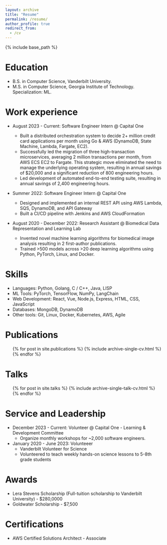 ```yaml
---
layout: archive
title: "Resume"
permalink: /resume/
author_profile: true
redirect_from:
  - /cv
---
```


{% include base_path %}

Education
======
* B.S. in Computer Science, Vanderbilt University.
* M.S. in Computer Science, Georgia Institute of Technology. Specialization: ML.

Work experience
======

  * August 2023 - Current: Software Engineer Intern @ Capital One
    * Built a distributed orchestration system to decide 2+ million credit card applications per month using Go & AWS (DynamoDB, State Machine, Lambda, Fargate, EC2).
    * Successfully led the migration of three high-transaction microservices, averaging 2 million transactions per month, from AWS ECS EC2 to Fargate. This strategic move eliminated the need to manage the underlying operating system, resulting in annual savings of $20,000 and a significant reduction of 800 engineering hours.
    * Led development of automated end-to-end testing suite, resulting in annual savings of 2,400 engineering hours.

* Summer 2022: Software Engineer Intern @ Capital One
  * Designed and implemented an internal REST API using AWS Lambda, SQS, DynamoDB, and API Gateway
  * Built a CI/CD pipeline with Jenkins and AWS CloudFormation

* August 2020 - December 2022: Research Assistant @ Biomedical Data Representation and Learning Lab
  * Invented novel machine learning algorithms for biomedical image analysis resulting in 2 first-author publications.
  * Trained >500 models across >20 deep learning algorithms using Python, PyTorch, Linux, and Docker.

  
Skills
======
* Languages: Python, Golang, C / C++, Java, LISP
* ML Tools: PyTorch, TensorFlow, NumPy, LangChain
* Web Development: React, Vue, Node.js, Express, HTML, CSS, JavaScript
* Databases: MongoDB, DynamoDB
* Other tools: Git, Linux, Docker, Kubernetes, AWS, Agile

Publications
======
  <ul>{% for post in site.publications %}
    {% include archive-single-cv.html %}
  {% endfor %}</ul>
  
Talks
======
  <ul>{% for post in site.talks %}
    {% include archive-single-talk-cv.html %}
  {% endfor %}</ul>
  
Service and Leadership
======
* December 2023 - Current: Volunteer @ Capital One - Learning & Development Committee
  * Organize monthly workshops for ~2,000 software engineers.
* January 2020 - June 2023: Volunteeer
  * Vanderbilt Volunteer for Science
  * Volunteered to teach weekly hands-on science lessons to 5-8th grade students

Awards
======
* Lera Stevens Scholarship (Full-tuition scholarship to Vanderbilt University) - $280,0000
* Goldwater Scholarship - $7,500


Certifications
======
* AWS Certified Solutions Architect - Associate